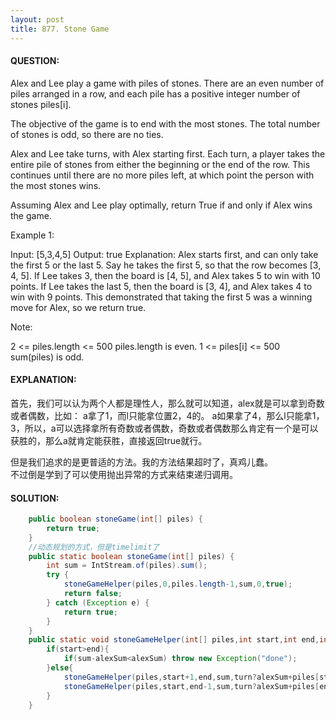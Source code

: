```yaml
---
layout: post
title: 877. Stone Game
---
```

#### QUESTION:

Alex and Lee play a game with piles of stones.  There are an even number of piles arranged in a row, and each pile has a positive integer number of stones piles[i].

The objective of the game is to end with the most stones.  The total number of stones is odd, so there are no ties.

Alex and Lee take turns, with Alex starting first.  Each turn, a player takes the entire pile of stones from either the beginning or the end of the row.  This continues until there are no more piles left, at which point the person with the most stones wins.

Assuming Alex and Lee play optimally, return True if and only if Alex wins the game.

 

Example 1:

Input: [5,3,4,5]
Output: true
Explanation: 
Alex starts first, and can only take the first 5 or the last 5.
Say he takes the first 5, so that the row becomes [3, 4, 5].
If Lee takes 3, then the board is [4, 5], and Alex takes 5 to win with 10 points.
If Lee takes the last 5, then the board is [3, 4], and Alex takes 4 to win with 9 points.
This demonstrated that taking the first 5 was a winning move for Alex, so we return true.
 

Note:

2 <= piles.length <= 500
piles.length is even.
1 <= piles[i] <= 500
sum(piles) is odd.

#### EXPLANATION:

首先，我们可以认为两个人都是理性人，那么就可以知道，alex就是可以拿到奇数或者偶数，比如：
a拿了1，而l只能拿位置2，4的。
a如果拿了4，那么l只能拿1，3，所以，a可以选择拿所有奇数或者偶数，奇数或者偶数那么肯定有一个是可以获胜的，那么a就肯定能获胜，直接返回true就行。  

但是我们追求的是更普适的方法。我的方法结果超时了，真鸡儿蠢。  
不过倒是学到了可以使用抛出异常的方式来结束递归调用。


#### SOLUTION:
```JAVA
    public boolean stoneGame(int[] piles) {
        return true;
    }
    //动态规划的方式，但是timelimit了
    public static boolean stoneGame(int[] piles) {
        int sum = IntStream.of(piles).sum();
        try {
            stoneGameHelper(piles,0,piles.length-1,sum,0,true);
            return false;
        } catch (Exception e) {
            return true;
        }
    }
    public static void stoneGameHelper(int[] piles,int start,int end,int sum,int alexSum,boolean turn) throws Exception {
        if(start>end){
            if(sum-alexSum<alexSum) throw new Exception("done");
        }else{
            stoneGameHelper(piles,start+1,end,sum,turn?alexSum+piles[start]:alexSum,!turn);
            stoneGameHelper(piles,start,end-1,sum,turn?alexSum+piles[end]:alexSum,!turn);
        }
    }
```